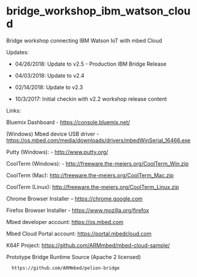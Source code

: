 # bridge_workshop_ibm_watson_cloud
Bridge workshop connecting IBM Watson IoT with mbed Cloud

Updates: 

- 04/26/2018: Update to v2.5 - Production IBM Bridge Release

- 04/03/2018: Update to v2.4

- 02/14/2018: Update to v2.3

- 10/3/2017: Initial checkin with v2.2 workshop release content


Links:

Bluemix Dashboard - https://console.bluemix.net/

(Windows) Mbed device USB driver - https://os.mbed.com/media/downloads/drivers/mbedWinSerial_16466.exe

Putty (Windows): - http://www.putty.org/

CoolTerm (Windows): - http://freeware.the-meiers.org/CoolTerm_Win.zip 

CoolTerm (Mac): http://freeware.the-meiers.org/CoolTerm_Mac.zip

CoolTerm (Linux): http://freeware.the-meiers.org/CoolTerm_Linux.zip

Chrome Browser Installer – https://chrome.google.com 

Firefox Browser Installer - https://www.mozilla.org/firefox 

Mbed developer account: https://os.mbed.com

Mbed Cloud Portal account: https://portal.mbedcloud.com

K64F Project: https://github.com/ARMmbed/mbed-cloud-sample/

Prototype Bridge Runtime Source (Apache 2 licensed)

      https://github.com/ARMmbed/pelion-bridge
